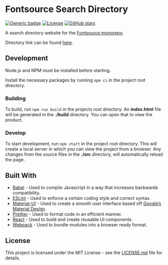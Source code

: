 # Fontsource Search Directory

[![Generic badge](https://img.shields.io/badge/fontsource-passing-brightgreen)](https://github.com/DecliningLotus/fontsource) [![License](https://badgen.net/badge/license/MIT/green)](https://github.com/fon/fontsource/blob/master/LICENSE) [![GitHub stars](https://img.shields.io/github/stars/fontsource/fontsource-search-directory.svg?style=social&label=Star)](https://github.com/fontsource/fontsource-search-directory/stargazers)

A search directory website for the [Fontsource monorepo](https://github.com/fontsource/fontsource).

Directory link can be found [here](https://fontsource.github.io/fontsource-search-directory/).

## Development

Node.js and NPM must be installed before starting.

Install the necessary packages by running `npm ci` in the project root directory.

### Building

To build, run `npm run build` in the projects root directory. An **index.html** file will be generated in the **./build** directory. You can open that to view the product.

### Develop

To start development, run `npm start` in the project root directory. This will create a local server in which you can view the project from a browser. Any changes from the source files in the **./src** directory, will automatically reload the page.

## Built With

- [Babel](https://babeljs.io/) - Used to compile Javascript in a way that increases backwards compatibility.
- [ESLint](https://eslint.org/) - Used to enforce a certain coding style and correct syntax.
- [Material-UI](https://material-ui.com/) - Used to create a smooth user interface based off [Google’s Material Design](https://material.io/).
- [Prettier](https://prettier.io/) - Used to format code in an efficient manner.
- [React](https://reactjs.org/) - Used to build and create reusable UI components.
- [Webpack](https://webpack.js.org/) - Used to bundle modules into a browser ready format.

## License

This project is licensed under the MIT License - see the [LICENSE.md](LICENSE.md) file for details.
